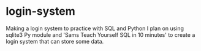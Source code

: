 # login-system
<p>Making a login system to practice with SQL and Python</q>
I plan on using sqlite3 Py module and 'Sams Teach Yourself SQL in 10 minutes' to create a login system that can store some data.
